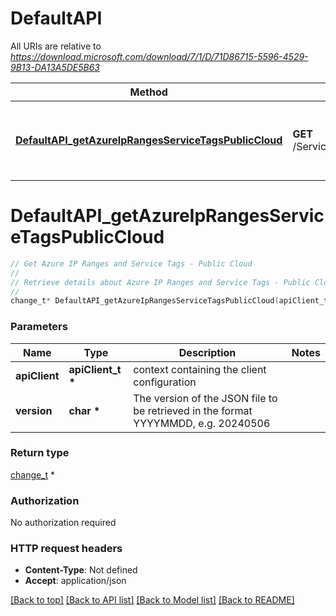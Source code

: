 # DefaultAPI

All URIs are relative to *https://download.microsoft.com/download/7/1/D/71D86715-5596-4529-9B13-DA13A5DE5B63*

Method | HTTP request | Description
------------- | ------------- | -------------
[**DefaultAPI_getAzureIpRangesServiceTagsPublicCloud**](DefaultAPI.md#DefaultAPI_getAzureIpRangesServiceTagsPublicCloud) | **GET** /ServiceTags_Public_{version}.json | Get Azure IP Ranges and Service Tags - Public Cloud


# **DefaultAPI_getAzureIpRangesServiceTagsPublicCloud**
```c
// Get Azure IP Ranges and Service Tags - Public Cloud
//
// Retrieve details about Azure IP Ranges and Service Tags - Public Cloud.
//
change_t* DefaultAPI_getAzureIpRangesServiceTagsPublicCloud(apiClient_t *apiClient, char *version);
```

### Parameters
Name | Type | Description  | Notes
------------- | ------------- | ------------- | -------------
**apiClient** | **apiClient_t \*** | context containing the client configuration |
**version** | **char \*** | The version of the JSON file to be retrieved in the format YYYYMMDD, e.g. 20240506 | 

### Return type

[change_t](change.md) *


### Authorization

No authorization required

### HTTP request headers

 - **Content-Type**: Not defined
 - **Accept**: application/json

[[Back to top]](#) [[Back to API list]](../README.md#documentation-for-api-endpoints) [[Back to Model list]](../README.md#documentation-for-models) [[Back to README]](../README.md)

